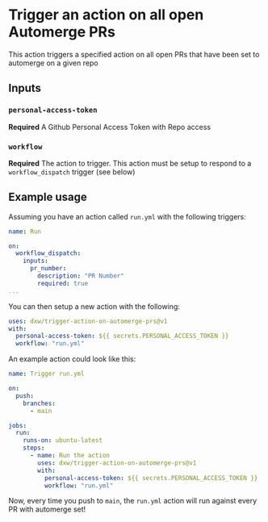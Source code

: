 # Trigger an action on all open Automerge PRs

This action triggers a specified action on all open PRs that have been set to
automerge on a given repo

## Inputs

### `personal-access-token`

**Required** A Github Personal Access Token with Repo access

### `workflow`

**Required** The action to trigger. This action must be setup to respond to a `workflow_dispatch` trigger (see below)

## Example usage

Assuming you have an action called `run.yml` with the following triggers:

```YAML
name: Run

on:
  workflow_dispatch:
    inputs:
      pr_number:
        description: "PR Number"
        required: true
...
```

You can then setup a new action with the following:

```YAML
uses: dxw/trigger-action-on-automerge-prs@v1
with:
  personal-access-token: ${{ secrets.PERSONAL_ACCESS_TOKEN }}
  workflow: "run.yml"
```

An example action could look like this:

```YAML
name: Trigger run.yml

on:
  push:
    branches:
      - main

jobs:
  run:
    runs-on: ubuntu-latest
    steps:
      - name: Run the action
        uses: dxw/trigger-action-on-automerge-prs@v1
        with:
          personal-access-token: ${{ secrets.PERSONAL_ACCESS_TOKEN }}
          workflow: "run.yml"
```

Now, every time you push to `main`, the `run.yml` action will run against every PR
with automerge set!
